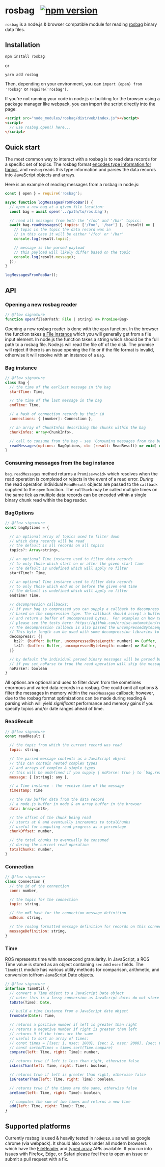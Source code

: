 # rosbag &nbsp; [![npm version](https://img.shields.io/npm/v/rosbag.svg?style=flat)](https://www.npmjs.com/package/rosbag)

`rosbag` is a node.js & browser compatible module for reading [rosbag](http://wiki.ros.org/rosbag) binary data files.

## Installation

```
npm install rosbag
```

or

```
yarn add rosbag
```

Then, depending on your environment, you can `import {open} from 'rosbag'` or `require('rosbag')`.

If you're not running your code in node.js or building for the browser using a package manager like webpack, you can import the script directly into the page:

```html
<script src="node_modules/rosbag/dist/web/index.js"></script>
<script>
  // use rosbag.open() here...
</script>
```

## Quick start

The most common way to interact with a rosbag is to read data records for a specific set of topics. The rosbag format [encodes type information for topics](http://wiki.ros.org/msg), and `rosbag` reads this type information and parses the data records into JavaScript objects and arrays.

Here is an example of reading messages from a rosbag in node.js:

```js
const { open } = require('rosbag');

async function logMessagesFromFooBar() {
  // open a new bag at a given file location:
  const bag = await open('../path/to/ros.bag');

  // read all messages from both the '/foo' and '/bar' topics:
  await bag.readMessages({ topics: ['/foo', '/bar'] }, (result) => {
    // topic is the topic the data record was in
    // in this case it will be either '/foo' or '/bar'
    console.log(result.topic);

    // message is the parsed payload
    // this payload will likely differ based on the topic
    console.log(result.message);
  });
}

logMessagesFromFooBar();
```

## API

### Opening a new rosbag reader

```js
// @flow signature
function open(fileOrPath: File | string) => Promise<Bag>
```

Opening a new rosbag reader is done with the `open` function. In the browser the function takes [a File instance](https://developer.mozilla.org/en-US/docs/Web/API/File) which you will generally get from a file input element. In node.js the function takes a string which should be the full path to a rosbag file. Node.js will read the file off of the disk. The promise will reject if there is an issue opening the file or if the file format is invalid, otherwise it will resolve with an instance of a `Bag`.

### Bag instance

```js
// @flow signature
class Bag {
  // the time of the earliest message in the bag
  startTime: Time,

  // the time of the last message in the bag
  endTime: Time,

  // a hash of connection records by their id
  connections: { [number]: Connection },

  // an array of ChunkInfos describing the chunks within the bag
  chunkInfos: Array<ChunkInfo>,

  // call to consume from the bag - see 'Consuming messages from the bag instance' below
  readMessages(options: BagOptions, cb: (result: ReadResult) => void) => Promise<void>
}
```

### Consuming messages from the bag instance

`bag.readMessages` method returns a `Promise<void>` which resolves when the read operation is completed or rejects in the event of a read error. _During_ the read operation individual `ReadResult` objects are passed to the `callback` supplied to the `open` function. The `callback` may be called multiple times on the same tick as multiple data records can be encoded within a single binary chunk read within the bag reader.

### BagOptions

```js
// @flow signature
const bagOptions = {

  // an optional array of topics used to filter down
  // which data records will be read
  // the default is all records on all topics
  topics?: Array<string>,

  // an optional Time instance used to filter data records
  // to only those which start on or after the given start time
  // the default is undefined which will apply no filter
  startTime?: Time,

  // an optional Time instance used to filter data records
  // to only those which end on or before the given end time
  // the default is undefined which will apply no filter
  endTime? Time,

  // decompression callbacks:
  // if your bag is compressed you can supply a callback to decompress it
  // based on the compression type. The callback should accept a buffer of compressed bytes
  // and return a buffer of uncompressed bytes.  For examples on how to decompress lz4 and bz2 compressed bags
  // please see the tests here: https://github.com/cruise-automation/rosbag.js/blob/545529344c8c2a0b3a3126646d065043c2d67d84/src/bag.test.js#L167-L192
  // The decompression callback is also passed the uncompressedByteLength which is stored in the bag.
  // This byte length can be used with some decompression libraries to increase decompression efficiency.
  decompress?: {|
    bz2?: (buffer: Buffer, uncompressedByteLength: number) => Buffer,
    lz4?: (buffer: Buffer, uncompressedByteLength: number) => Buffer,
  |}

  // by default the individual parsed binary messages will be parsed based on their [ROS message definition](http://wiki.ros.org/msg)
  // if you set noParse to true the read operation will skip the message parsing step
  noParse?: boolean
}
```

All options are optional and used to filter down from the sometimes enormous and varied data records in a rosbag. One could omit all options & filter the messages in memory within the `readMessages` callback; however, due to the rosbag format optimizations can be made during reading & parsing which will yield _significant_ performance and memory gains if you specify topics and/or date ranges ahead of time.

### ReadResult

```js
// @flow signature
const readResult {

  // the topic from which the current record was read
  topic: string,

  // the parsed message contents as a JavaScript object
  // this can contain nested complex types
  // and arrays of complex & simple types
  // this will be undefined if you supply { noParse: true } to `bag.readMessages`
  message: { [string]: any },

  // a Time instance - the receive time of the message
  timestamp: Time

  // the raw buffer data from the data record
  // a node.js buffer in node & an array buffer in the browser
  data: Array<int8>,

  // the offset of the chunk being read
  // starts at 0 and eventually increments to totalChunks
  // useful for computing read progress as a percentage
  chunkOffset: number,

  // the total chunks to eventually be consumed
  // during the current read operation
  totalChunks: number,
}
```

### Connection

```js
// @flow signature
class Connection {
  // the id of the connection
  conn: number,

  // the topic for the connection
  topic: string,

  // the md5 hash for the connection message definition
  md5sum: string,

  // the rosbag formatted message definition for records on this connection's topic
  messageDefinition: string,
}
```

### Time

ROS represents time with nanosecond granularity. In JavaScript, a ROS Time value is stored as an object containing `sec` and `nsec` fields. The `TimeUtil` module has various utility methods for comparison, arithmetic, and conversion to/from JavaScript Date objects.

```js
// @flow signature
interface TimeUtil {
  // convert a Time object to a JavaScript Date object
  // note: this is a lossy conversion as JavaScript dates do not store nanoseconds
  toDate(Time): Date,

  // build a time instance from a JavaScript date object
  fromDate(Date): Time,

  // returns a positive number if left is greater than right
  // returns a negative number if right is greater than left
  // returns 0 if the times are the same
  // useful to sort an array of times:
  // const times = [{sec: 1, nsec: 1000}, {sec: 2, nsec: 2000}, {sec: 0, nsec: 100}]
  // const sortedTimes = times.sort(Time.compare)
  compare(left: Time, right: Time): number,

  // returns true if left is less than right, otherwise false
  isLessThan(left: Time, right: Time): boolean,

  // returns true if left is greater than right, otherwise false
  isGreaterThan(left: Time, right: Time): boolean,

  // returns true if the times are the same, otherwise false
  areSame(left: Time, right: Time): boolean,

  // computes the sum of two times and returns a new time
  add(left: Time, right: Time): Time,
}
```

## Supported platforms

Currently rosbag is used & heavily tested in `node@10.x` as well as google chrome (via webpack).  It should also work under all modern browsers which have the [FileReader](https://caniuse.com/#feat=filereader) and [typed array](https://caniuse.com/#feat=typedarrays) APIs available.  If you run into issues with Firefox, Edge, or Safari please feel free to open an issue or submit a pull request with a fix.
